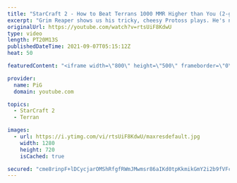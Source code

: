 ```yaml
---
title: "StarCraft 2 - How to Beat Terrans 1000 MMR Higher than You (2-games) | Grim Reaper #21"
excerpt: "Grim Reaper shows us his tricky, cheesy Protoss plays. He's now working on a strat to kill Terrans who are up to 1k MMR higher than him... 🐷 Support PiG: https://www.pigstarcraft.com/support/  The Grim Reaper Playlist: https://www.youtube.com/watch?v=3cLene8nRc8&list=PLFUDU8AOevUcEZxzA83oiBz8LxgwgLeyR"
originalUrl: https://youtube.com/watch?v=rtsUiF8KdwU
type: video
length: PT20M13S
publishedDateTime: 2021-09-07T05:15:12Z
heat: 50

featuredContent: "<iframe width=\"800\" height=\"500\" frameborder=\"0\" src=\"https://www.youtube.com/embed/rtsUiF8KdwU\" allow=\"accelerometer; autoplay; encrypted-media; gyroscope; picture-in-picture\" allowfullscreen></iframe>"

provider:
  name: PiG
  domain: youtube.com

topics:
  - StarCraft 2
  - Terran

images:
  - url: https://i.ytimg.com/vi/rtsUiF8KdwU/maxresdefault.jpg
    width: 1280
    height: 720
    isCached: true

secured: "cme8rinpF+lDCycjarOMShRfgfRWmJMwmsr86aIKd0tpKkmikGmY2i2b9fVFcWCOQbFwaJXMIp7ftZ/5VLPdQcly6O6VWXMaHjo4fnjOcduowrNiTBFD+MLgA22plxVQ90gYFEbKxih27TwYDXiRjRH6aY4O9KLb4X93X2ofal9kiaX8mDZ2lK2haTr1+S4dpBkbVvFmfFROc+aXaPKIf+3hgMlOrOFky9Nn4dzVFy2+IxyCzhpFcO65+KiFODElIiN22JEP/nJO+CDQVobEdKX4IwRqq80hpiatA7jloRzfJHR2WgaHtNx7Nn1B5uNNf1XR3gyhuxH+vOiiElQClRMzq4gflznnaiUQLmLp+7fRImV+NeqWupCeOLuy1CZk9th2HPxTrpqMYZmeie23QJcTz/zU5nFaSI5qU64W33A=;5B+huwyxQXXypsnDs94s7w=="
---
```


